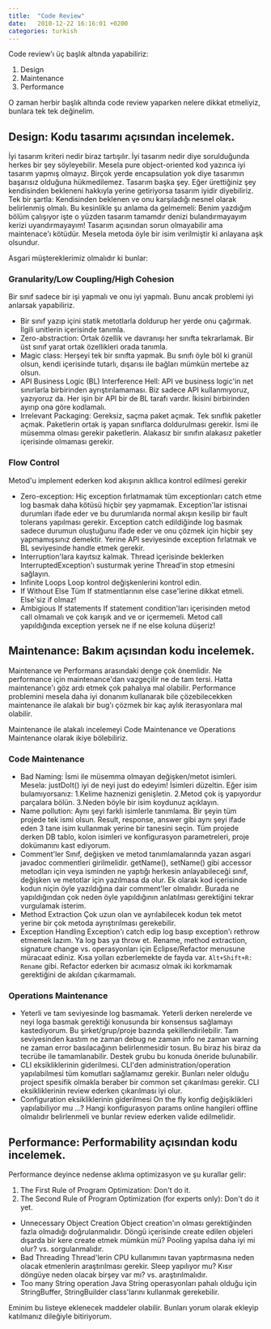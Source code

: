 ```yaml
---
title:  "Code Review"
date:   2010-12-22 16:16:01 +0200
categories: turkish
---
```

Code review'ı üç başlık altında yapabiliriz:

1. Design
2. Maintenance
3. Performance

O zaman herbir başlık altında code review yaparken nelere dikkat etmeliyiz, bunlara tek tek değinelim.

## Design: Kodu tasarımı açısından incelemek.

İyi tasarım kriteri nedir biraz tartışılır. İyi tasarım nedir diye sorulduğunda herkes bir şey söyleyebilir. Mesela pure object-oriented kod yazınca iyi tasarım yapmış olmayız. Birçok yerde encapsulation yok diye tasarımın başarısız olduğuna hükmedilemez. Tasarım başka şey. Eğer ürettiğiniz şey kendisinden bekleneni hakkıyla yerine getiriyorsa tasarım iyidir diyebiliriz. Tek bir şartla: Kendisinden beklenen ve onu karşıladığı nesnel olarak belirlenmiş olmalı. Bu kesinlikle şu anlama da gelmemeli: Benim yazdığım bölüm çalışıyor işte o yüzden tasarım tamamdır denizi bulandırmayayım kerizi uyandırmayayım! Tasarım açısından sorun olmayabilir ama maintenace'ı kötüdür. Mesela metoda öyle bir isim verilmiştir ki anlayana aşk olsundur.

Asgari müştereklerimiz olmalıdır ki bunlar:

### Granularity/Low Coupling/High Cohesion

Bir sınıf sadece bir işi yapmalı ve onu iyi yapmalı. Bunu ancak problemi iyi anlarsak yapabiliriz.

- Bir sınıf yazıp içini statik metotlarla doldurup her yerde onu çağırmak. İlgili unitlerin içerisinde tanımla.
- Zero-abstraction: Ortak özellik ve davranışı her sınıfta tekrarlamak. Bir üst sınıf yarat ortak özellikleri orada tanımla.
- Magic class: Herşeyi tek bir sınıfta yapmak. Bu sınıfı öyle böl ki granül olsun, kendi içerisinde tutarlı, dışarısı ile bağları mümkün mertebe az olsun.
- API Business Logic (BL) Interference Hell: API ve business logic'in net sınırlarla birbirinden ayrıştırılamaması. Biz sadece API kullanmıyoruz, yazıyoruz da. Her işin bir API bir de BL tarafı vardır. İkisini birbirinden ayırıp ona göre kodlamalı.
- Irrelevant Packaging: Gereksiz, saçma paket açmak. Tek sınıflık paketler açmak. Paketlerin ortak iş yapan sınıflarca doldurulması gerekir. İsmi ile müsemma olması gerekir paketlerin. Alakasız bir sınıfın alakasız paketler içerisinde olmaması gerekir.

### Flow Control

Metod'u implement ederken kod akışının akllıca kontrol edilmesi gerekir

- Zero-exception: Hiç exception fırlatmamak tüm exceptionları catch etme log basmak daha kötüsü hiçbir şey yapmamak. Exception'lar istisnai durumları ifade eder ve bu durumlarıda normal akışın kesilip bir fault tolerans yapılması gerekir. Exception catch edildiğinde log basmak sadece durumun oluştuğunu ifade eder ve onu çözmek için hiçbir şey yapmamışsınız demektir. Yerine API seviyesinde exception fırlatmak ve BL seviyesinde handle etmek gerekir.
- Interruption'lara kayıtsız kalmak. Thread içerisinde beklerken InterruptedException'ı susturmak yerine Thread'in stop etmesini sağlayın.
- Infinite Loops Loop kontrol değişkenlerini kontrol edin.
- If Without Else Tüm If statmentlarının else case'lerine dikkat etmeli. Else'siz if olmaz!
- Ambigious If statements If statement condition'ları içerisinden metod call olmamalı ve çok karışık and ve or içermemeli. Metod call yapıldığında exception yersek ne if ne else koluna düşeriz!

## Maintenance: Bakım açısından kodu incelemek.

Maintenance ve Performans arasındaki denge çok önemlidir. Ne performance için maintenance'dan vazgeçilir ne de tam tersi. Hatta maintenance'ı göz ardı etmek çok pahalıya mal olabilir. Performance problemini mesela daha iyi donanım kullanarak bile çözebilecekken maintenance ile alakalı bir bug'ı çözmek bir kaç aylık iterasyonlara mal olabilir.

Maintenance ile alakalı incelemeyi Code Maintenance ve Operations Maintenance olarak ikiye bölebiliriz.

### Code Maintenance

- Bad Naming: İsmi ile müsemma olmayan değişken/metot isimleri. Mesela: justDoIt() iyi de neyi just do edeyim! İsimleri düzeltin. Eğer isim bulamıyorsanız: 1.Kelime haznenizi genişletin. 2.Metod çok iş yapıyordur parçalara bölün. 3.Neden böyle bir isim koydunuz açıklayın.
- Name pollution: Aynı şeyi farklı isimlerle tanımlama. Bir şeyin tüm projede tek ismi olsun. Result, response, answer gibi aynı şeyi ifade eden 3 tane isim kullanmak yerine bir tanesini seçin. Tüm projede derken DB tablo, kolon isimleri ve konfigurasyon parametreleri, proje dokümanını kast ediyorum.
- Comment'ler Sınıf, değişken ve metod tanımlamalarında yazan asgari javadoc commentleri girilmelidir. getName(), setName() gibi accessor metodları için veya isminden ne yaptığı herkesin anlayabileceği sınıf, değişken ve metotlar için yazılmasa da olur. Ek olarak kod içerisinde kodun niçin öyle yazıldığına dair comment'ler olmalıdır. Burada ne yapıldığından çok neden öyle yapıldığının anlatılması gerektiğini tekrar vurgulamak isterim.
- Method Extraction Çok uzun olan ve ayrılabilecek kodun tek metot yerine bir çok metoda ayrıştırılması gerekebilir.
- Exception Handling Exception'ı catch edip log basıp exception'ı rethrow etmemek lazım. Ya log bas ya throw et.
Rename, method extraction, signature change vs. operasyonları için Eclipse/Refactor menusune müracaat ediniz. Kısa yolları ezberlemekte de fayda var. `Alt+Shift+R: Rename` gibi. Refactor ederken bir acımasız olmak iki korkmamak gerektiğini de akıldan çıkarmamalı.

### Operations Maintenance

- Yeterli ve tam seviyesinde log basmamak. Yeterli derken nerelerde ve neyi loga basmak gerektiği konusunda bir konsensus sağlamayı kastediyorum. Bu şirket/grup/proje bazında şekillendirilebilir. Tam seviyesinden kastım ne zaman debug ne zaman info ne zaman warning ne zaman error basılacağının belirlenmesidir tosun. Bu biraz his biraz da tecrübe ile tamamlanabilir. Destek grubu bu konuda öneride bulunabilir.
- CLI eksikliklerinin giderilmesi. CLI'den administration/operation yapılabilmesi tüm komutları sağlamamız gerekir. Bunları neler olduğu project spesifik olmakla beraber bir common set çıkarılması gerekir. CLI eksikliklerinin review ederken çıkarılması iyi olur.
- Configuration eksikliklerinin giderilmesi On the fly konfig değişiklikleri yapılabiliyor mu ...? Hangi konfigurasyon params online hangileri offline olmalıdır belirlenmeli ve bunlar review ederken valide edilmelidir.

## Performance: Performability açısından kodu incelemek.

Performance deyince nedense aklıma optimizasyon ve şu kurallar gelir:

1. The First Rule of Program Optimization: Don't do it.
2. The Second Rule of Program Optimization (for experts only): Don't do it yet.

- Unnecessary Object Creation Object creation'ın olması gerektiğinden fazla olmadığı doğrulanmalıdır. Döngü içerisinde create edilen objeleri dışarda bir kere create etmek mümkün mü? Pooling yapılsa daha iyi mi olur? vs. sorgulanmalıdır.
- Bad Threading Thread'lerin CPU kullanımını tavan yaptırmasına neden olacak etmenlerin araştırılması gerekir. Sleep yapılıyor mu? Kısır döngüye neden olacak birşey var mı? vs. araştırılmalıdır.
- Too many String operation Java String operasyonları pahalı olduğu için StringBuffer, StringBuilder class'larını kullanmak gerekebilir.

Eminim bu listeye eklenecek maddeler olabilir. Bunları yorum olarak ekleyip katılmanız dileğiyle bitiriyorum.